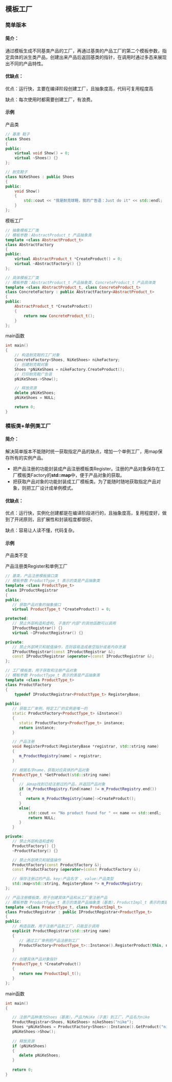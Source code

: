 ## 模板工厂

### 简单版本

#### 简介：

通过模板生成不同基类产品的工厂，再通过基类的产品工厂的第二个模板参数，指定具体的派生类产品，创建出来产品后返回基类的指针，在调用时通过多态来展现出不同的产品特性。

#### 优缺点：

优点：运行快，主要在编译阶段创建工厂，且抽象度高，代码可复用程度高

缺点：每次使用时都需要创建工厂，有浪费。

#### 示例

产品类

```c++
// 基类 鞋子
class Shoes
{
public:
    virtual void Show() = 0;
    virtual ~Shoes() {}
};

// 耐克鞋子
class NiKeShoes : public Shoes
{
public:
    void Show()
    {
        std::cout << "我是耐克球鞋，我的广告语：Just do it" << std::endl;
    }
};
```

模板工厂

```c++
// 抽象模板工厂类
// 模板参数：AbstractProduct_t 产品抽象类
template <class AbstractProduct_t>
class AbstractFactory
{
public:
    virtual AbstractProduct_t *CreateProduct() = 0;
    virtual ~AbstractFactory() {}
};

// 具体模板工厂类
// 模板参数：AbstractProduct_t 产品抽象类，ConcreteProduct_t 产品具体类
template <class AbstractProduct_t, class ConcreteProduct_t>
class ConcreteFactory : public AbstractFactory<AbstractProduct_t>
{
public:
    AbstractProduct_t *CreateProduct()
    {
        return new ConcreteProduct_t();
    }
};
```

main函数

```c++
int main()
{
    // 构造耐克鞋的工厂对象
    ConcreteFactory<Shoes, NiKeShoes> nikeFactory;
    // 创建耐克鞋对象
    Shoes *pNiKeShoes = nikeFactory.CreateProduct();
    // 打印耐克鞋广告语
    pNiKeShoes->Show();

    // 释放资源
    delete pNiKeShoes;
    pNiKeShoes = NULL;

    return 0;
}
```



### 模板类+单例类工厂

#### 简介：

解决简单版本不能随时统一获取指定产品的缺点，增加一个单例工厂，用map保存所有的实例产品。

- 把产品注册的功能封装成产品注册模板类Register。注册的产品对象保存在工厂模板类Factory的**std::map**中，便于产品对象的获取。
- 把获取产品对象的功能封装成工厂模板类。为了能随时随地获取指定产品对象，则把工厂设计成单例模式。

#### 优缺点：

优点：运行快，实例化创建都是在编译阶段进行的，且抽象度高，复用程度好，做到了开闭原则，且扩展性和封装程度都很好。

缺点：容易让人读不懂，代码复杂。

#### 示例

产品类不变

产品注册类Register和单例工厂

```c++
// 基类，产品注册模板接口类
// 模板参数 ProductType_t 表示的类是产品抽象类
template <class ProductType_t>
class IProductRegistrar
{
public:
   // 获取产品对象的抽象接口
   virtual ProductType_t *CreateProduct() = 0;

protected:
   // 禁止外部构造和虚构, 子类的"内部"的其他函数可以调用
   IProductRegistrar() {}
   virtual ~IProductRegistrar() {}

private:
   // 禁止外部拷贝和赋值操作，否则容易造成悬空指针或者内存泄漏
   IProductRegistrar(const IProductRegistrar &);
   const IProductRegistrar &operator=(const IProductRegistrar &);
};

// 工厂模板类，用于获取和注册产品对象
// 模板参数 ProductType_t 表示的类是产品抽象类
template <class ProductType_t>
class ProductFactory
{
    typedef IProductRegistrar<ProductType_t> RegisteryBase;
    
public:
   // 获取工厂单例，特定工厂的实例是唯一的
   static ProductFactory<ProductType_t> &Instance()
   {
      static ProductFactory<ProductType_t> instance;
      return instance;
   }

   // 产品注册
   void RegisterProduct(RegisteryBase *registrar, std::string name)
   {
      m_ProductRegistry[name] = registrar;
   }

   // 根据名字name，获取对应具体的产品对象
   ProductType_t *GetProduct(std::string name)
   {
      // 从map找到已经注册过的产品，并返回产品对象
      if (m_ProductRegistry.find(name) != m_ProductRegistry.end())
      {
         return m_ProductRegistry[name]->CreateProduct();
      }
	  else{
          std::cout << "No product found for " << name << std::endl;
          return NULL;
      }
   }

private:
   // 禁止外部构造和虚构
   ProductFactory() {}
   ~ProductFactory() {}

   // 禁止外部拷贝和赋值操作
   ProductFactory(const ProductFactory &);
   const ProductFactory &operator=(const ProductFactory &);

   // 保存注册过的产品，key:产品名字 , value:产品类型
   std::map<std::string, RegisteryBase *> m_ProductRegistry;
};

// 产品注册模板类，用于创建具体产品和从工厂里注册产品
// 模板参数 ProductType_t 表示的类是产品抽象类（基类），ProductImpl_t 表示的类是具体产品（产品种类的子类）
template <class ProductType_t, class ProductImpl_t>
class ProductRegistrar : public IProductRegistrar<ProductType_t>
{
public:
   // 构造函数，用于注册产品到工厂，只能显示调用
   explicit ProductRegistrar(std::string name)
   {
      // 通过工厂单例把产品注册到工厂
      ProductFactory<ProductType_t>::Instance().RegisterProduct(this, name);
   }

   // 创建具体产品对象指针
   ProductType_t *CreateProduct()
   {
      return new ProductImpl_t();
   }
};
```

main函数

```c++
int main()
{

   // 注册产品种类为Shoes（基类），产品为NiKe（子类）到工厂，产品名为nike
   ProductRegistrar<Shoes, NiKeShoes> nikeShoes("nike");
   Shoes *pNiKeShoes = ProductFactory<Shoes>::Instance().GetProduct("nike");
   pNiKeShoes->Show();
    
   // 释放资源
   if (pNiKeShoes)
   {
      delete pNiKeShoes;
   }
    
   return 0;
}
```

